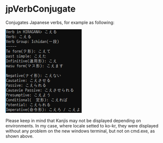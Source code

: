 # jpVerbConjugate
Conjugates Japanese verbs, for example as following:

![](example.png)

Please keep in mind that Kanjis may not be displayed depending on environments. In my case, where locale setted to ko-kr, they were displayed without any problem on the new windows terminal, but not on cmd.exe, as shown above.
